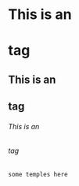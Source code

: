 # This is an <h1> tag
## This is an <h2> tag
###### This is an <h6> tag

```test
some temples here

```
